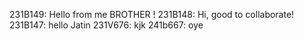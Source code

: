 231B149: Hello from me BROTHER !
231B148: Hi, good to collaborate!
231B147: hello Jatin
231V676: kjk
241b667: oye
